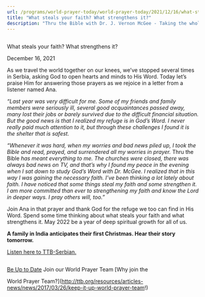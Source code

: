 ```yaml
---
url: /programs/world-prayer-today/world-prayer-today/2021/12/16/what-steals-your-faith-what-strengthens-it
title: "What steals your faith? What strengthens it?"
description: "Thru the Bible with Dr. J. Vernon McGee - Taking the whole Word to the whole world"
---
```







## 
 What steals your faith? What strengthens it?


December 16, 2021




As we travel the world together on our knees, we’ve stopped several times in Serbia, asking God to open hearts and minds to His Word. Today let’s praise Him for answering those prayers as we rejoice in a letter from a listener named Ana.

*“Last year was very difficult for me. Some of my friends and family members were seriously ill, several good acquaintances passed away, many lost their jobs or barely survived due to the difficult financial situation. But the good news is that I realized my refuge is in God’s Word. I never really paid much attention to it, but through these challenges I found it is the shelter that is safest.* 

*“Whenever it was hard, when my worries and bad news piled up, I took the Bible and read, prayed, and surrendered all my worries in prayer.* Thru the Bible *has meant everything to me. The churches were closed, there was always bad news on TV, and that’s why I found my peace in the evening when I sat down to study God’s Word with Dr. McGee. I realized that in this way I was gaining the necessary faith. I’ve been thinking a lot lately about faith. I have noticed that some things steal my faith and some strengthen it. I am more committed than ever to strengthening my faith and know the Lord in deeper ways. I pray others will, too.”*

Join Ana in that prayer and thank God for the refuge we too can find in His Word. Spend some time thinking about what steals your faith and what strengthens it. May 2022 be a year of deep spiritual growth for all of us.

**A family in India anticipates their first Christmas. Hear their story tomorrow.**

[Listen here to TTB-Serbian.](https://ttb.twr.org/home/day,0441/language,SRP)







## 




[Be Up to Date](http://feeds.feedburner.com/WorldPrayerToday "World Prayer Today RSS Feed")
Join our World Prayer Team
[Why join the  

World Prayer Team?](http://ttb.org/resources/articles-news/news/2017/03/26/keep-it-up-world-prayer-team!)




